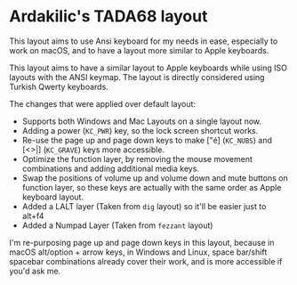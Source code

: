 # Ardakilic's TADA68 layout

This layout aims to use Ansi keyboard for my needs in ease, especially to work on macOS, and to have a layout more similar to Apple keyboards.

This layout aims to have a similar layout to Apple keyboards while using ISO layouts with the ANSI keymap. The layout is directly considered using Turkish Qwerty keyboards.

The changes that were applied over default layout:

* Supports both Windows and Mac Layouts on a single layout now.
* Adding a power (`KC_PWR`) key, so the lock screen shortcut works.
* Re-use the page up and page down keys to make ["é] (`KC_NUBS`) and [<>|] (`KC_GRAVE`) keys more accessible.
* Optimize the function layer, by removing the mouse movement combinations and adding additional media keys.
* Swap the positions of volume up and volume down and mute buttons on function layer, so these keys are actually with the same order as Apple keyboard layout.
* Added a LALT layer (Taken from `dig` layout) so it'll be easier just to alt+f4
* Added a Numpad Layer (Taken from `fezzant` layout)

I'm re-purposing page up and page down keys in this layout, because in macOS alt/option + arrow keys, in Windows and Linux, space bar/shift spacebar combinations already cover their work, and is more accessible if you'd ask me.